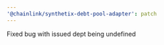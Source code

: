 ```yaml
---
'@chainlink/synthetix-debt-pool-adapter': patch
---
```


Fixed bug with issued dept being undefined
